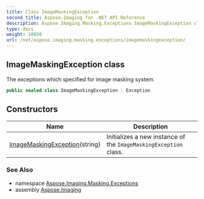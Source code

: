 ```yaml
---
title: Class ImageMaskingException
second_title: Aspose.Imaging for .NET API Reference
description: Aspose.Imaging.Masking.Exceptions.ImageMaskingException class. The exceptions which specified for image masking system
type: docs
weight: 10850
url: /net/aspose.imaging.masking.exceptions/imagemaskingexception/
---
```

## ImageMaskingException class

The exceptions which specified for image masking system.

```csharp
public sealed class ImageMaskingException : Exception
```

## Constructors

| Name | Description |
| --- | --- |
| [ImageMaskingException](imagemaskingexception/)(string) | Initializes a new instance of the `ImageMaskingException` class. |

### See Also

* namespace [Aspose.Imaging.Masking.Exceptions](../../aspose.imaging.masking.exceptions/)
* assembly [Aspose.Imaging](../../)


